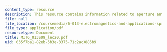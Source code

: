 ```yaml
---
content_type: resource
description: This resource contains information related to aperture antennas.
file: null
file_location: /coursemedia/6-013-electromagnetics-and-applications-spring-2009/035f7ba182eb5b3e337571c2ac3885b9_MIT6_013S09_lec20.pdf
file_type: application/pdf
resourcetype: Document
title: MIT6_013S09_lec20.pdf
uid: 035f7ba1-82eb-5b3e-3375-71c2ac3885b9
---
```

